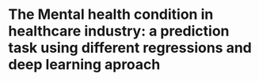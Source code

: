 # The Mental health condition in healthcare industry: a prediction task using different regressions and deep learning aproach
